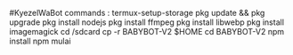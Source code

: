 #KyezelWaBot
commands :
termux-setup-storage
pkg update && pkg upgrade
pkg install nodejs
pkg install ffmpeg
pkg install libwebp
pkg install imagemagick
cd /sdcard
cp -r BABYBOT-V2 $HOME
cd BABYBOT-V2
npm install 
npm mulai
